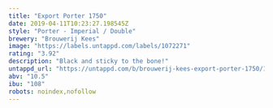 ```yaml
---
title: "Export Porter 1750"
date: 2019-04-11T10:23:27.198545Z
style: "Porter - Imperial / Double"
brewery: "Brouwerij Kees"
image: "https://labels.untappd.com/labels/1072271"
rating: "3.92"
description: "Black and sticky to the bone!"
untappd_url: "https://untappd.com/b/brouwerij-kees-export-porter-1750/1072271"
abv: "10.5"
ibu: "108"
robots: noindex,nofollow
---
```

